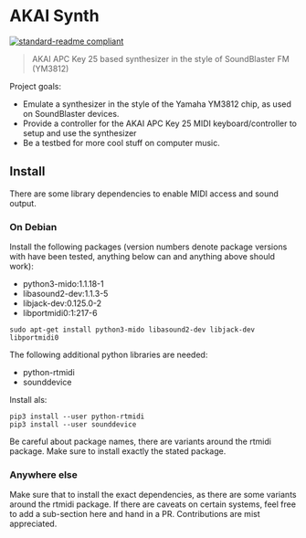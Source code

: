 # AKAI Synth

[![standard-readme compliant](https://img.shields.io/badge/readme%20style-standard-brightgreen.svg?style=flat-square)](https://github.com/RichardLitt/standard-readme)

> AKAI APC Key 25 based synthesizer in the style of SoundBlaster FM (YM3812)

Project goals:

* Emulate a synthesizer in the style of the Yamaha YM3812 chip, as used on SoundBlaster devices.
* Provide a controller for the AKAI APC Key 25 MIDI keyboard/controller to setup and use the synthesizer
* Be a testbed for more cool stuff on computer music.

## Install

There are some library dependencies to enable MIDI access and sound output.

### On Debian 

Install the following packages (version numbers denote package versions with have been tested, anything below can and anything above should work):
* python3-mido:1.1.18-1
* libasound2-dev:1.1.3-5
* libjack-dev:0.125.0-2
* libportmidi0:1:217-6

```
sudo apt-get install python3-mido libasound2-dev libjack-dev libportmidi0
```

The following additional python libraries are needed:
* python-rtmidi
* sounddevice

Install als:
```
pip3 install --user python-rtmidi
pip3 install --user sounddevice
```

Be careful about package names, there are variants around the rtmidi package. Make sure to install exactly the stated package.

### Anywhere else

Make sure that to install the exact dependencies, as there are some variants around the rtmidi package. If there are caveats on certain systems, feel free to add a sub-section here and hand in a PR. Contributions are mist appreciated.
